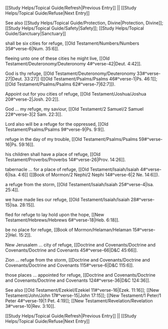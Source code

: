 [[Study Helps/Topical Guide/Refresh|Previous Entry]]  ||  [[Study Helps/Topical Guide/Refuse|Next Entry]]

 See also [[Study Helps/Topical Guide/Protection, Divine|Protection, Divine]]; [[Study Helps/Topical Guide/Safety|Safety]]; [[Study Helps/Topical Guide/Sanctuary|Sanctuary]]

 shall be six cities for refuge, [[Old Testament/Numbers/Numbers 35#^verse-6|Num. 35:6]].

 fleeing unto one of these cities he might live, [[Old Testament/Deuteronomy/Deuteronomy 4#^verse-42|Deut. 4:42]].

 God is thy refuge, [[Old Testament/Deuteronomy/Deuteronomy 33#^verse-27|Deut. 33:27]] ([[Old Testament/Psalms/Psalms 46#^verse-1|Ps. 46:1]]; [[Old Testament/Psalms/Psalms 62#^verse-7|62:7]]).

 Appoint out for you cities of refuge, [[Old Testament/Joshua/Joshua 20#^verse-2|Josh. 20:2]].

 God ... my refuge, my saviour, [[Old Testament/2 Samuel/2 Samuel 22#^verse-3|2 Sam. 22:3]].

 Lord also will be a refuge for the oppressed, [[Old Testament/Psalms/Psalms 9#^verse-9|Ps. 9:9]].

 refuge in the day of my trouble, [[Old Testament/Psalms/Psalms 59#^verse-16|Ps. 59:16]].

 his children shall have a place of refuge, [[Old Testament/Proverbs/Proverbs 14#^verse-26|Prov. 14:26]].

 tabernacle ... for a place of refuge, [[Old Testament/Isaiah/Isaiah 4#^verse-6|Isa. 4:6]] ([[Book of Mormon/2 Nephi/2 Nephi 14#^verse-6|2 Ne. 14:6]]).

 a refuge from the storm, [[Old Testament/Isaiah/Isaiah 25#^verse-4|Isa. 25:4]].

 we have made lies our refuge, [[Old Testament/Isaiah/Isaiah 28#^verse-15|Isa. 28:15]].

 fled for refuge to lay hold upon the hope, [[New Testament/Hebrews/Hebrews 6#^verse-18|Heb. 6:18]].

 be no place for refuge, [[Book of Mormon/Helaman/Helaman 15#^verse-2|Hel. 15:2]].

 New Jerusalem ... city of refuge, [[Doctrine and Covenants/Doctrine and Covenants/Doctrine and Covenants 45#^verse-66|D&C 45:66]].

 Zion ... refuge from the storm, [[Doctrine and Covenants/Doctrine and Covenants/Doctrine and Covenants 115#^verse-6|D&C 115:6]].

 those places ... appointed for refuge, [[Doctrine and Covenants/Doctrine and Covenants/Doctrine and Covenants 124#^verse-36|D&C 124:36]].

 See also [[Old Testament/Ezekiel/Ezekiel 11#^verse-16|Ezek. 11:16]]; [[New Testament/John/John 17#^verse-15|John 17:15]]; [[New Testament/1 Peter/1 Peter 4#^verse-19|1 Pet. 4:19]]; [[New Testament/Revelation/Revelation 3#^verse-10|Rev. 3:10]].

[[Study Helps/Topical Guide/Refresh|Previous Entry]]  ||  [[Study Helps/Topical Guide/Refuse|Next Entry]]